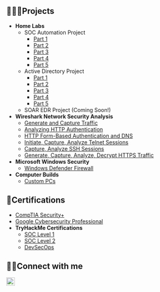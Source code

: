 <h2>👨🏻‍💻Projects</h2>

- <b>Home Labs</b>
  - SOC Automation Project
    - [Part 1](https://github.com/Yagoobz/SOCAutomationProjectPart1)
    - [Part 2](https://github.com/Yagoobz/SOCAutomationProjectPart2)
    - [Part 3](https://github.com/Yagoobz/SOCAutomationProjectPart3)
    - [Part 4](https://github.com/Yagoobz/SOCAutomationProjectPart4)
    - [Part 5](https://github.com/Yagoobz/SOCAutomationProjectPart5)
  - Active Directory Project
    - [Part 1](https://github.com/Yagoobz/ActiveDirectoryProjectPart1)
    - [Part 2](https://github.com/Yagoobz/ActiveDirectoryProjectPart2)
    - [Part 3](https://github.com/Yagoobz/ActiveDirectoryProjectPart3)
    - [Part 4](https://github.com/Yagoobz/ActiveDirectoryProjectPart4)
    - [Part 5](https://github.com/Yagoobz/ActiveDirectoryProjectPart5)
  - SOAR EDR Project (Coming Soon!) 
- <b>Wireshark Network Security Analysis</b>
  - [Generate and Capture Traffic](https://github.com/Yagoobz/GenerateAndCaptureTraffic)
  - [Analyzing HTTP Authentication](https://github.com/Yagoobz/AnalyzingHTTPAuthentication)
  - [HTTP Form-Based Authentication and DNS](https://github.com/Yagoobz/HTTPForm-BasedAuthenticationAndDNS)
  - [Initiate, Capture, Analyze Telnet Sessions](https://github.com/Yagoobz/InitiateCaptureAnalyzeTelnetSessions)
  - [Capture, Analyze SSH Sessions](https://github.com/Yagoobz/CaptureAnalyzeSSHSessions)
  - [Generate, Capture, Analyze, Decrypt HTTPS Traffic](https://github.com/Yagoobz/GenerateCaptureAnalyzeDecrypHTTPSTraffic)
- <b>Microsoft Windows Security</b>
  - [Windows Defender Firewall](https://github.com/Yagoobz/WindowsDefenderFirewall)
- <b>Computer Builds</b>
  - [Custom PCs](https://github.com/Yagoobz/CustomPCBuilds)

 <h2>📄Certifications</h2>

- [CompTIA Security+](https://www.credly.com/badges/eedde7c6-91bb-4dd4-85eb-ce0e37510292/linked_in_profile)
- [Google Cybersecurity Professional](https://www.credly.com/badges/01d71e21-671e-45c5-8a4a-b3267e4dab57/linked_in_profile)
- <b>TryHackMe Certifications</b>
  - [SOC Level 1](...)
  - [SOC Level 2](...)
  - [DevSecOps](...)

<h2>🤳🏻Connect with me</h2>

[<img align="left" alt="SeanYaghoubi | LinkedIn" width="22px" src="https://cdn.jsdelivr.net/npm/simple-icons@v3/icons/linkedin.svg" />][linkedin]

[linkedin]: https://www.linkedin.com/in/sean-yaghoubi-87b5a5227/
